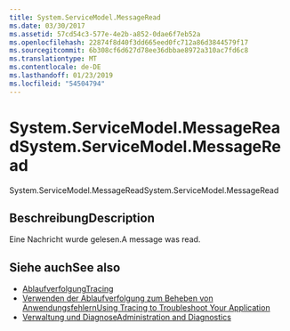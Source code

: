 ```yaml
---
title: System.ServiceModel.MessageRead
ms.date: 03/30/2017
ms.assetid: 57cd54c3-577e-4e2b-a852-0dae6f7eb52a
ms.openlocfilehash: 22874f8d40f3dd665eed0fc712a86d3844579f17
ms.sourcegitcommit: 6b308cf6d627d78ee36dbbae8972a310ac7fd6c8
ms.translationtype: MT
ms.contentlocale: de-DE
ms.lasthandoff: 01/23/2019
ms.locfileid: "54504794"
---
```

# <a name="systemservicemodelmessageread"></a><span data-ttu-id="222ea-102">System.ServiceModel.MessageRead</span><span class="sxs-lookup"><span data-stu-id="222ea-102">System.ServiceModel.MessageRead</span></span>
<span data-ttu-id="222ea-103">System.ServiceModel.MessageRead</span><span class="sxs-lookup"><span data-stu-id="222ea-103">System.ServiceModel.MessageRead</span></span>  
  
## <a name="description"></a><span data-ttu-id="222ea-104">Beschreibung</span><span class="sxs-lookup"><span data-stu-id="222ea-104">Description</span></span>  
 <span data-ttu-id="222ea-105">Eine Nachricht wurde gelesen.</span><span class="sxs-lookup"><span data-stu-id="222ea-105">A message was read.</span></span>  
  
## <a name="see-also"></a><span data-ttu-id="222ea-106">Siehe auch</span><span class="sxs-lookup"><span data-stu-id="222ea-106">See also</span></span>
- [<span data-ttu-id="222ea-107">Ablaufverfolgung</span><span class="sxs-lookup"><span data-stu-id="222ea-107">Tracing</span></span>](../../../../../docs/framework/wcf/diagnostics/tracing/index.md)
- [<span data-ttu-id="222ea-108">Verwenden der Ablaufverfolgung zum Beheben von Anwendungsfehlern</span><span class="sxs-lookup"><span data-stu-id="222ea-108">Using Tracing to Troubleshoot Your Application</span></span>](../../../../../docs/framework/wcf/diagnostics/tracing/using-tracing-to-troubleshoot-your-application.md)
- [<span data-ttu-id="222ea-109">Verwaltung und Diagnose</span><span class="sxs-lookup"><span data-stu-id="222ea-109">Administration and Diagnostics</span></span>](../../../../../docs/framework/wcf/diagnostics/index.md)
